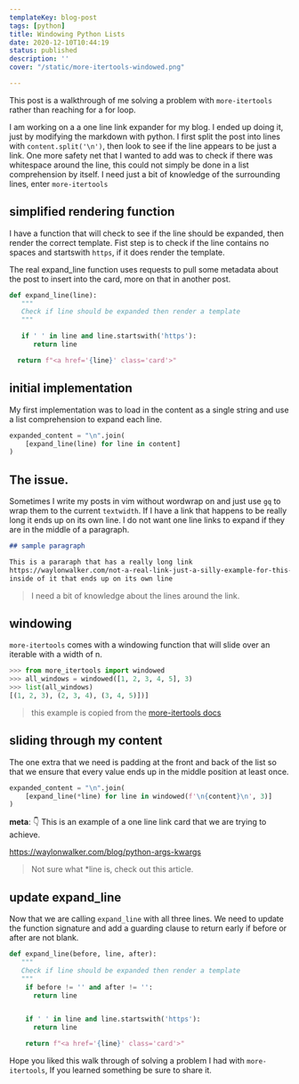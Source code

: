 ```yaml
---
templateKey: blog-post
tags: [python]
title: Windowing Python Lists
date: 2020-12-10T10:44:19
status: published
description: ''
cover: "/static/more-itertools-windowed.png"

---
```


This post is a walkthrough of me solving a problem with `more-itertools` rather
than reaching for a for loop.

I am working on a a one line link expander for my blog.  I ended up doing it,
just by modifying the markdown with python.  I first split the post into lines
with `content.split('\n')`, then look to see if the line appears to be just a
link.  One more safety net that I wanted to add was to check if there was
whitespace around the line, this could not simply be done in a list
comprehension by itself.  I need just a bit of knowledge of the surrounding
lines, enter `more-itertools`


## simplified rendering function

I have a function that will check to see if the
line should be expanded, then render the correct
template.  Fist step is to check if the line
contains no spaces and startswith `https`, if it
does render the template.

The real expand_line function uses requests to
pull some metadata about the post to insert into
the card, more on that in another post.

``` python
def expand_line(line):
   """
   Check if line should be expanded then render a template
   """

   if ' ' in line and line.startswith('https'):
      return line

  return f"<a href='{line}' class='card'>"
```

## initial implementation

My first implementation was to load in the content
as a single string and use a list comprehension to
expand each line.

``` python
expanded_content = "\n".join(
    [expand_line(line) for line in content]
)
```

## The issue.

Sometimes I write my posts in vim without wordwrap
on and just use `gq` to wrap them to the current
`textwidth`.  If I have a link that happens to be
really long it ends up on its own line.  I do not
want one line links to expand if they are in the
middle of a paragraph.

``` markdown
## sample paragraph

This is a pararaph that has a really long link
https://waylonwalker.com/not-a-real-link-just-a-silly-example-for-this-post
inside of it that ends up on its own line
```

> I need a bit of knowledge about the lines around the link.


## windowing

`more-itertools` comes with a windowing function that will slide over an iterable with a width of n.

``` python
>>> from more_itertools import windowed
>>> all_windows = windowed([1, 2, 3, 4, 5], 3)
>>> list(all_windows)
[(1, 2, 3), (2, 3, 4), (3, 4, 5)])]
```

> this example is copied from the [more-itertools docs](https://more-itertools.readthedocs.io/en/stable/api.html#more_itertools.windowed)

## sliding through my content

The one extra that we need is padding at the front and back of the list so that
we ensure that every value ends up in the middle position at least once.


``` python
expanded_content = "\n".join(
    [expand_line(*line) for line in windowed(f'\n{content}\n', 3)]
)
```

**meta**: 👇  This is an example of a one line link card that we are trying to achieve.

https://waylonwalker.com/blog/python-args-kwargs

> Not sure what *line is, check out this article.


## update expand_line

Now that we are calling `expand_line` with all three lines.  We need to update
the function signature and add a guarding clause to return early if before or
after are not blank.

``` python
def expand_line(before, line, after):
   """
   Check if line should be expanded then render a template
   """
    if before != '' and after != '':
      return line


    if ' ' in line and line.startswith('https'):
      return line

    return f"<a href='{line}' class='card'>"
```


Hope you liked this walk through of solving a problem I had with
`more-itertools`, If you learned something be sure to share it.
